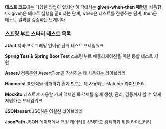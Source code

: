 **테스트 코드**에는 다양한 방법이 있지만 이 책에서는 **given-when-then 패턴**을 사용했다. given은 테스트 실행을 준비하는 단계, when은 테스트를 진행하는 단계, then은 테스트 결과를 검증하는 단계이다.    


### 스프링 부트 스타터 테스트 목록  


**JUnit**
자바 프로그래밍 언어용 단위 테스트 프레임워크  

**Spring Test & Spring Boot Test**
스프링 부트 애플리케이션을 위한 통합 테스트 지원  

**AsserJ**
검증문인 AssertTion을 작성하는 데 사용되는 라이브러리  

**Hamcrest**
표현식을 이해하기 쉽게 만드는 데 사용되는 Matcher 라이브러리  

**Mockito**
테스트에 사용할 가짜 객체인 목 객체를 쉽게 생성, 관리, 검증까지 할 수 있게 지원하는 프레임워크  

**JSONassert**
JSON용 어설션 라이브러리  

**JsonPath**
JSON 데이터에서 특정 데이터를 선택하고 검색하기 위한 라이브러리  
